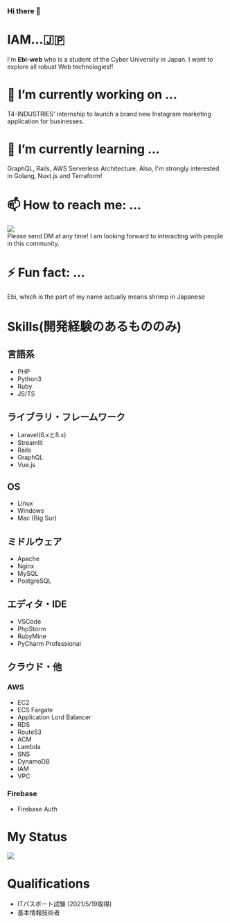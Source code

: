 ### Hi there 👋

# IAM...🇯🇵
I'm **Ebi-web** who is a student of the Cyber University in Japan.
I want to explore all robust Web technologies!! 


# 🔭 I’m currently working on ...

T4-INDUSTRIES' internship to launch a brand new Instagram marketing application for businesses.

# 🌱 I’m currently learning ...

GraphQL, Rails, AWS Serverless Architecture.
Also, I'm strongly interested in Golang, Nuxt.js and Terraform!

# 📫 How to reach me: ...
<a href='https://twitter.com/eng_toshiaki'>
<big><img src="https://img.shields.io/badge/contact%20me!-Twitter-blue.svg?logo=twitter&style=popout"></big><br>
  </a>
Please send DM at any time! I am looking forward to interacting with people in this community.

# ⚡ Fun fact: ...

Ebi, which is the part of my name actually means shrimp in Japanese

# Skills(開発経験のあるもののみ)

## 言語系
- PHP
- Python3
- Ruby
- JS/TS

## ライブラリ・フレームワーク
- Laravel(6.xと8.x)
- Streamlit
- Rails
- GraphQL
- Vue.js

## OS
- Linux
- Windows
- Mac (Big Sur)

## ミドルウェア
- Apache
- Nginx
- MySQL
- PostgreSQL

## エディタ・IDE
- VSCode
- PhpStorm
- RubyMine
- PyCharm Professional

## クラウド・他
### AWS
- EC2
- ECS Fargate
- Application Lord Balancer
- RDS
- Route53
- ACM
- Lambda
- SNS
- DynamoDB
- IAM
- VPC

### Firebase
- Firebase Auth
</p>

# My Status

<a href='https://github.com/anuraghazra/github-readme-stats'>
  <img align='center' src='https://github-readme-stats.vercel.app/api?username=Ebi-web&count_private=true&show_icons=true&theme=tokyonight'>
 </a>

# Qualifications
- ITパスポート試験 (2021/5/19取得)
- 基本情報技術者
